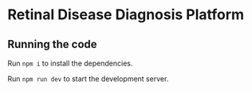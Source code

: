 
  # Retinal Disease Diagnosis Platform



  ## Running the code

  Run `npm i` to install the dependencies.

  Run `npm run dev` to start the development server.
  
